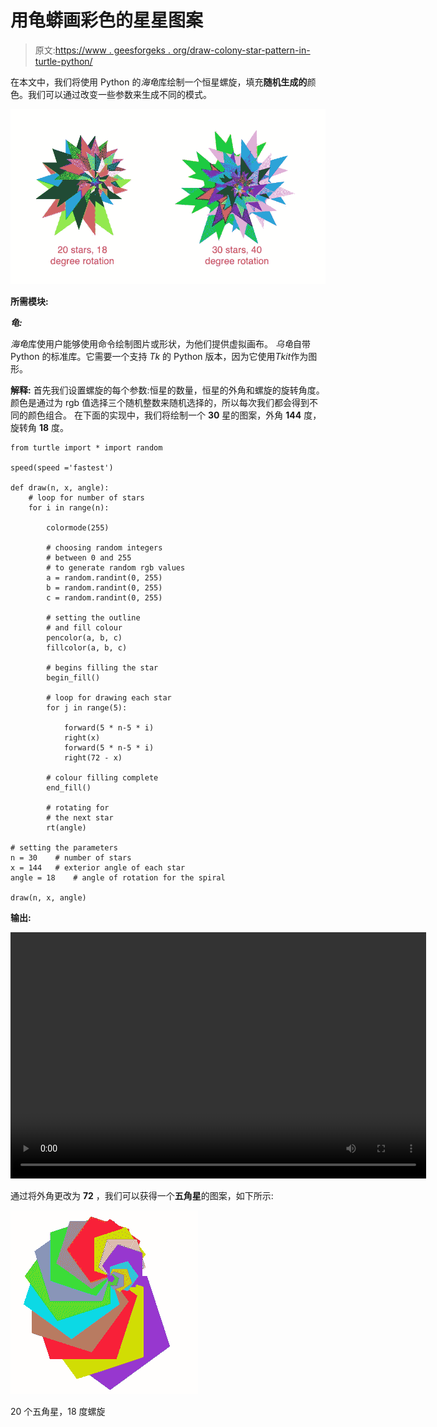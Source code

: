 # 用龟蟒画彩色的星星图案

> 原文:[https://www . geesforgeks . org/draw-colony-star-pattern-in-turtle-python/](https://www.geeksforgeeks.org/draw-colourful-star-pattern-in-turtle-python/)

在本文中，我们将使用 Python 的*海龟*库绘制一个恒星螺旋，填充**随机生成的**颜色。我们可以通过改变一些参数来生成不同的模式。

[![](img/f5a1a84a29372b83700d67cfcabcf609.png)](https://media.geeksforgeeks.org/wp-content/uploads/20200523234408/stars.jpg)

**所需模块:**

***龟:***

*海龟*库使用户能够使用命令绘制图片或形状，为他们提供虚拟画布。
*乌龟*自带 Python 的标准库。它需要一个支持 *Tk* 的 Python 版本，因为它使用*Tkit*作为图形。

**解释:**
首先我们设置螺旋的每个参数:恒星的数量，恒星的外角和螺旋的旋转角度。颜色是通过为 rgb 值选择三个随机整数来随机选择的，所以每次我们都会得到不同的颜色组合。
在下面的实现中，我们将绘制一个 **30** 星的图案，外角 **144** 度，旋转角 **18** 度。

```
from turtle import * import random

speed(speed ='fastest')

def draw(n, x, angle):
    # loop for number of stars
    for i in range(n):

        colormode(255)

        # choosing random integers 
        # between 0 and 255
        # to generate random rgb values 
        a = random.randint(0, 255)
        b = random.randint(0, 255)
        c = random.randint(0, 255)

        # setting the outline 
        # and fill colour
        pencolor(a, b, c)
        fillcolor(a, b, c)

        # begins filling the star
        begin_fill()

        # loop for drawing each star
        for j in range(5):

            forward(5 * n-5 * i)
            right(x)
            forward(5 * n-5 * i)
            right(72 - x)

        # colour filling complete
        end_fill()

        # rotating for
        # the next star
        rt(angle)

# setting the parameters
n = 30    # number of stars
x = 144   # exterior angle of each star
angle = 18    # angle of rotation for the spiral

draw(n, x, angle)
```

**输出:**

<video class="wp-video-shortcode" id="video-418209-1" width="665" height="394" preload="metadata" controls=""><source type="video/mp4" src="https://media.geeksforgeeks.org/wp-content/uploads/20200523235846/Screen-Recording-2020-05-23-at-11.36.45-PM.mp4?_=1">[https://media.geeksforgeeks.org/wp-content/uploads/20200523235846/Screen-Recording-2020-05-23-at-11.36.45-PM.mp4](https://media.geeksforgeeks.org/wp-content/uploads/20200523235846/Screen-Recording-2020-05-23-at-11.36.45-PM.mp4)</video>

通过将外角更改为 **72** ，我们可以获得一个**五角星**的图案，如下所示:

[![](img/bee174bc7194b97005629a5f140cd545.png)](https://media.geeksforgeeks.org/wp-content/uploads/20200523235233/Screenshot-2020-05-22-at-6.05.11-PM.png)

20 个五角星，18 度螺旋